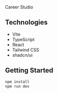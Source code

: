 Career Studio

## Technologies

- Vite
- TypeScript
- React
- Tailwind CSS
- shadcn/ui

## Getting Started

```bash
npm install
npm run dev
```
